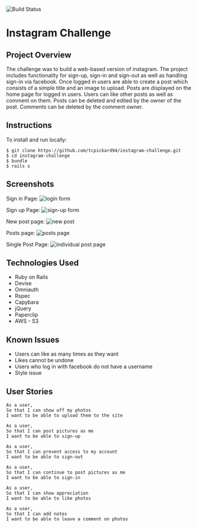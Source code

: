 ![Build Status](https://travis-ci.org/tcpickard94/instagram-challenge.svg?branch=master)

Instagram Challenge
===================

Project Overview
----------------
The challenge was to build a web-based version of instagram. The project includes functionality for sign-up, sign-in and sign-out as well as handling sign-in via facebook. Once logged in users are able to create a post which consists of a simple title and an image to upload. Posts are displayed on the home page for logged in users. Users can like other posts as well as comment on them. Posts can be deleted and edited by the owner of the post. Comments can be deleted by the comment owner.  

Instructions
-------
To install and run locally: 
```
$ git clone https://github.com/tcpickard94/instagram-challenge.git
$ cd instagram-challenge
$ bundle
$ rails s
```
Screenshots
-----------
Sign in Page:
![login form](https://www.dropbox.com/s/bwo5oc51420zqg5/Screenshot%202016-03-06%2020.05.18.png?raw=1)

Sign up Page:
![sign-up form](https://www.dropbox.com/s/jfj88opcnf4xp4c/Screenshot%202016-03-06%2020.05.36.png?raw=1)

New post page:
![new post](https://www.dropbox.com/s/5pkkbq2bby4k2fj/Screenshot%202016-03-06%2020.07.15.png?raw=1)

Posts page:
![posts page](https://www.dropbox.com/s/ygg4i94lpkpvth9/Screenshot%202016-03-06%2020.11.45.png?raw=1)

Single Post Page:
![individual post page](https://www.dropbox.com/s/b5ccocgi4luprd6/Screenshot%202016-03-06%2020.16.32.png?raw=1)

Technologies Used
-----------------
- Ruby on Rails
- Devise
- Omniauth
- Rspec
- Capybara
- jQuery 
- Paperclip
- AWS - S3

Known Issues
------------
- Users can like as many times as they want
- Likes cannot be undone
- Users who log in with facebook do not have a username  
- Style issue

User Stories
------------
```
As a user,
So that I can show off my photos
I want to be able to upload them to the site
```

```
As a user,
So that I can post pictures as me
I want to be able to sign-up
```

```
As a user,
So that I can prevent access to my account
I want to be able to sign-out
```

```
As a user,
So that I can continue to post pictures as me
I want to be able to sign-in
```

```
As a user,
So that I can show appreciation
I want to be able to like photos
``` 

```
As a user,
So that I can add notes
I want to be able to leave a comment on photos
```
